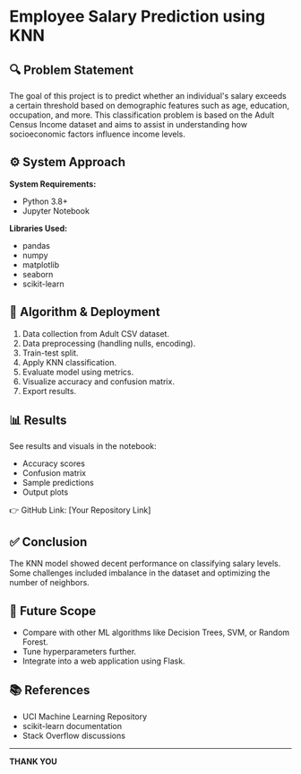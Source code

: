 # Employee Salary Prediction using KNN

## 🔍 Problem Statement
The goal of this project is to predict whether an individual's salary exceeds a certain threshold based on demographic features such as age, education, occupation, and more. This classification problem is based on the Adult Census Income dataset and aims to assist in understanding how socioeconomic factors influence income levels.

## ⚙️ System Approach
**System Requirements:**
- Python 3.8+
- Jupyter Notebook

**Libraries Used:**
- pandas
- numpy
- matplotlib
- seaborn
- scikit-learn

## 🧠 Algorithm & Deployment
1. Data collection from Adult CSV dataset.
2. Data preprocessing (handling nulls, encoding).
3. Train-test split.
4. Apply KNN classification.
5. Evaluate model using metrics.
6. Visualize accuracy and confusion matrix.
7. Export results.

## 📊 Results
See results and visuals in the notebook:
- Accuracy scores
- Confusion matrix
- Sample predictions
- Output plots

👉 GitHub Link: [Your Repository Link]

## ✅ Conclusion
The KNN model showed decent performance on classifying salary levels. Some challenges included imbalance in the dataset and optimizing the number of neighbors.

## 🔭 Future Scope
- Compare with other ML algorithms like Decision Trees, SVM, or Random Forest.
- Tune hyperparameters further.
- Integrate into a web application using Flask.

## 📚 References
- UCI Machine Learning Repository
- scikit-learn documentation
- Stack Overflow discussions

---

**THANK YOU**
